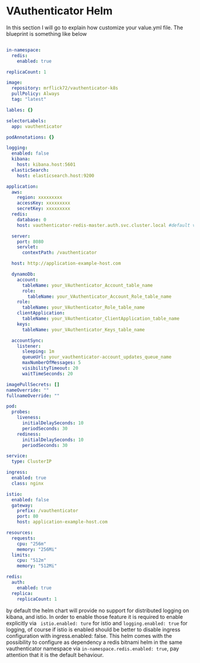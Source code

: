 # VAuthenticator Helm

In this section I will go to explain how customize your value.yml file. The blueprint is something like below

```yaml

in-namespace:
  redis:
    enabled: true

replicaCount: 1

image:
  repository: mrflick72/vauthenticator-k8s
  pullPolicy: Always
  tag: "latest"

lables: {}

selectorLabels:
  app: vauthenticator

podAnnotations: {}

logging:
  enabled: false
  kibana:
    host: kibana.host:5601
  elasticSearch:
    host: elasticsearch.host:9200

application:
  aws:
    region: xxxxxxxxx
    accessKey: xxxxxxxxx
    secretKey: xxxxxxxxx
  redis:
    database: 0
    host: vauthenticator-redis-master.auth.svc.cluster.local #default value if you have redis in your auth namespace, assuming that your namespace is called auth

  server:
    port: 8080
    servlet:
      contextPath: /vauthenticator

  host: http://application-example-host.com

  dynamoDb:
    account:
      tableName: your_VAuthenticator_Account_table_name
      role:
        tableName: your_VAuthenticator_Account_Role_table_name
    role:
      tableName: your_VAuthenticator_Role_table_name
    clientApplication:
      tableName: your_VAuthenticator_ClientApplication_table_name
    keys:
      tableName: your_VAuthenticator_Keys_table_name

  accountSync:
    listener:
      sleeping: 1m
      queueUrl: your_vauthenticator-account_updates_queue_name
      maxNumberOfMessages: 5
      visibilityTimeout: 20
      waitTimeSeconds: 20

imagePullSecrets: []
nameOverride: ""
fullnameOverride: ""

pod:
  probes:
    liveness:
      initialDelaySeconds: 10
      periodSeconds: 30
    rediness:
      initialDelaySeconds: 10
      periodSeconds: 30

service:
  type: ClusterIP

ingress:
  enabled: true
  class: nginx

istio:
  enabled: false
  gateway:
    prefix: /vauthenticator
    port: 80
    host: application-example-host.com

resources:
  requests:
    cpu: "256m"
    memory: "256Mi"
  limits:
    cpu: "512m"
    memory: "512Mi"

redis:
  auth:
    enabled: true
  replica:
    replicaCount: 1
```

by default the helm chart will provide no support for distributed logging on kibana, and istio. In order to enable those feature it is required to enable explicitly via ``` istio.enabled: ture``` for istio and ```logging.enabled: true``` for logging, 
of course if istio is enabled should be better to disable ingress configuration with ingress.enabled: false. 
This helm comes with the possibility to configure as dependency a redis bitnami helm in the same vauthenticator namespace via ```in-namespace.redis.enabled: true```, pay attention that it is the default behaviour.
